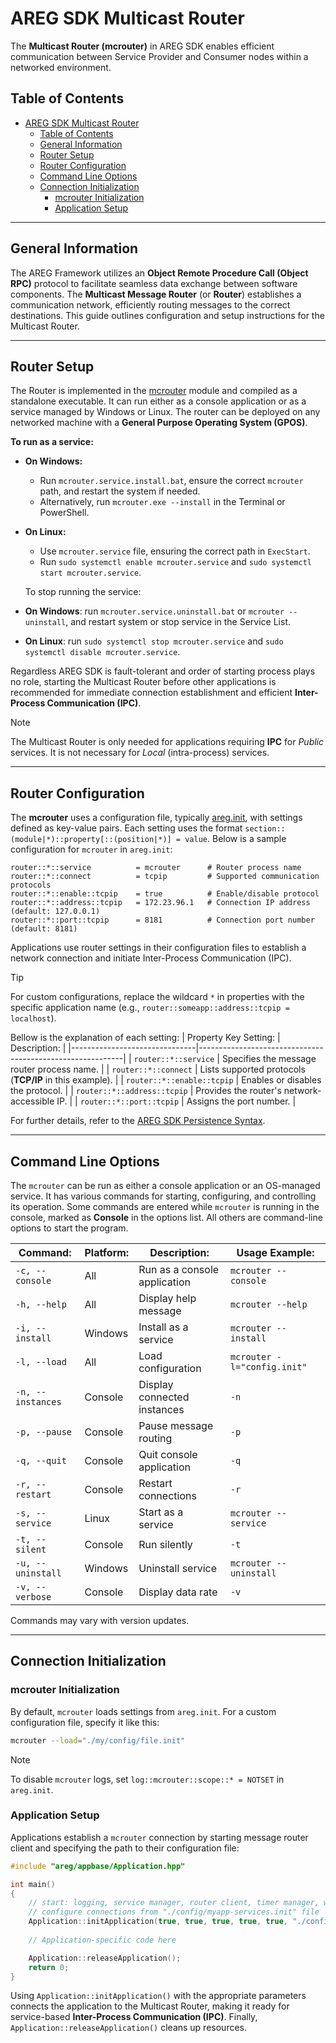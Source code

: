 # AREG SDK Multicast Router

The **Multicast Router (mcrouter)** in AREG SDK enables efficient communication between Service Provider and Consumer nodes within a networked environment.

## Table of Contents
- [AREG SDK Multicast Router](#areg-sdk-multicast-router)
  - [Table of Contents](#table-of-contents)
  - [General Information](#general-information)
  - [Router Setup](#router-setup)
  - [Router Configuration](#router-configuration)
  - [Command Line Options](#command-line-options)
  - [Connection Initialization](#connection-initialization)
    - [mcrouter Initialization](#mcrouter-initialization)
    - [Application Setup](#application-setup)

---

## General Information

The AREG Framework utilizes an **Object Remote Procedure Call (Object RPC)** protocol to facilitate seamless data exchange between software components. The **Multicast Message Router** (or **Router**) establishes a communication network, efficiently routing messages to the correct destinations. This guide outlines configuration and setup instructions for the Multicast Router.

---

## Router Setup

The Router is implemented in the [mcrouter](./../../framework/mcrouter) module and compiled as a standalone executable. It can run either as a console application or as a service managed by Windows or Linux. The router can be deployed on any networked machine with a **General Purpose Operating System (GPOS)**.

**To run as a service:**

- **On Windows:** 
  - Run `mcrouter.service.install.bat`, ensure the correct `mcrouter` path, and restart the system if needed.
  - Alternatively, run `mcrouter.exe --install` in the Terminal or PowerShell.

- **On Linux:**
  - Use `mcrouter.service` file, ensuring the correct path in `ExecStart`.
  - Run `sudo systemctl enable mcrouter.service` and `sudo systemctl start mcrouter.service`.

  To stop running the service:
- **On Windows**: run `mcrouter.service.uninstall.bat` or `mcrouter --uninstall`, and restart system or stop service in the Service List.
- **On Linux**: run `sudo systemctl stop mcrouter.service` and `sudo systemctl disable mcrouter.service`.
 
Regardless AREG SDK is fault-tolerant and order of starting process plays no role, starting the Multicast Router before other applications is recommended for immediate connection establishment and efficient **Inter-Process Communication (IPC)**.

> [!NOTE]
> The Multicast Router is only needed for applications requiring **IPC** for *Public* services. It is not necessary for *Local* (intra-process) services.

---

## Router Configuration

The **mcrouter** uses a configuration file, typically [areg.init](./../../framework/areg/resources/areg.init), with settings defined as key-value pairs. Each setting uses the format `section::(module|*)::property[::(position|*)] = value`. Below is a sample configuration for `mcrouter` in `areg.init`:

```plaintext
router::*::service          = mcrouter      # Router process name
router::*::connect          = tcpip		    # Supported communication protocols
router::*::enable::tcpip    = true		    # Enable/disable protocol
router::*::address::tcpip   = 172.23.96.1   # Connection IP address (default: 127.0.0.1)
router::*::port::tcpip      = 8181		    # Connection port number (default: 8181)
```

Applications use router settings in their configuration files to establish a network connection and initiate Inter-Process Communication (IPC). 

> [!TIP]
> For custom configurations, replace the wildcard `*` in properties with the specific application name (e.g., `router::someapp::address::tcpip = localhost`).

Bellow is the explanation of each setting:
|  Property Key Setting:        |   Description:                                            |
|-------------------------------|-----------------------------------------------------------|
| `router::*::service`          | Specifies the message router process name.                |
| `router::*::connect`          | Lists supported protocols (**TCP/IP** in this example).   |
| `router::*::enable::tcpip`    | Enables or disables the protocol.                         |
| `router::*::address::tcpip`   | Provides the router's network-accessible IP.              |
| `router::*::port::tcpip`      | Assigns the port number.                                  |

For further details, refer to the [AREG SDK Persistence Syntax](./06a-persistence-syntax.md).

---

## Command Line Options

The `mcrouter` can be run as either a console application or an OS-managed service. It has various commands for starting, configuring, and controlling its operation. Some commands are entered while `mcrouter` is running in the console, marked as **Console** in the options list. All others are command-line options to start the program.

| Command:              | Platform: | Description:                  | Usage Example:                |
|-----------------------|-----------|-------------------------------|-------------------------------|
| `-c, --console`       | All       | Run as a console application  | `mcrouter --console`          |
| `-h, --help`          | All       | Display help message          | `mcrouter --help`             |
| `-i, --install`       | Windows   | Install as a service          | `mcrouter --install`          |
| `-l, --load`          | All       | Load configuration            | `mcrouter -l="config.init"`   |
| `-n, --instances`     | Console   | Display connected instances   | `-n`                          |
| `-p, --pause`         | Console   | Pause message routing         | `-p`                          |
| `-q, --quit`          | Console   | Quit console application      | `-q`                          |
| `-r, --restart`       | Console   | Restart connections           | `-r`                          |
| `-s, --service`       | Linux     | Start as a service            | `mcrouter --service`          |
| `-t, --silent`        | Console   | Run silently                  | `-t`                          |
| `-u, --uninstall`     | Windows   | Uninstall service             | `mcrouter --uninstall`        |
| `-v, --verbose`       | Console   | Display data rate             | `-v`                          |

Commands may vary with version updates.

---

## Connection Initialization

### mcrouter Initialization

By default, `mcrouter` loads settings from `areg.init`. For a custom configuration file, specify it like this:

```bash
mcrouter --load="./my/config/file.init"
```

> [!NOTE]
> To disable `mcrouter` logs, set `log::mcrouter::scope::* = NOTSET` in `areg.init`.

### Application Setup

Applications establish a `mcrouter` connection by starting message router client and specifying the path to their configuration file:

```cpp
#include "areg/appbase/Application.hpp"

int main()
{
    // start: logging, service manager, router client, timer manager, watchdog manager
    // configure connections from "./config/myapp-services.init" file
    Application::initApplication(true, true, true, true, true, "./config/myapp-services.init", nullptr);
    
    // Application-specific code here

    Application::releaseApplication();
    return 0;
}
```

Using `Application::initApplication()` with the appropriate parameters connects the application to the Multicast Router, making it ready for service-based **Inter-Process Communication (IPC)**. Finally, `Application::releaseApplication()` cleans up resources.
